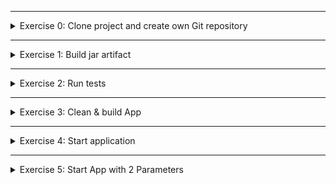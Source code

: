 </details>

******

<details>
<summary>Exercise 0: Clone project and create own Git repository </summary>
 <br />

**steps:**

```sh
# clone repository & change into project dir
git clone git@gitlab.com:devops-bootcamp3/java-gradle-app.git
cd java-gradle-app

# remove remote repo reference and create your own local repository
rm -rf .git
git init 
git add .
git commit -m "initial commit"

# create git repository on Gitlab and push your newly created local repository to it
git remote add origin git@gitlab.com:{gitlab-user}/{gitlab-repo}.git
git push -u origin master

```

</details>

******

<details>
<summary>Exercise 1: Build jar artifact </summary>
 <br />

**steps**

```sh
./gradlew build

```

</details>

******

<details>
<summary>Exercise 2: Run tests </summary>
 <br />

**steps:**
```sh
# locate AppTest.java file in src/test/java folder, line 22 & fix test
boolean result = myApp.getCondition(true); 

# run tests
./gradlew test

```

</details>

******

<details>
<summary>Exercise 3: Clean & build App </summary>
 <br />

**steps:**
```sh
./gradlew clean 
./gradlew build

```

</details>

******

<details>
<summary>Exercise 4: Start application </summary>
 <br />

**steps:**
```sh
java -jar bootcamp-java-project-1.0-SNAPSHOT.jar

```

</details>

******

<details>
<summary>Exercise 5: Start App with 2 Parameters </summary>
 <br />

**steps:**
```sh
# add parameter input to the Java code, in Application.java, on line 16
Logger log = LoggerFactory.getLogger(Application.class); 
try { 
    String one = args[0]; 
    String two = args[1]; 
    log.info("Application will start with the parameters {} and {}", one, two); 
} catch (Exception e) { 
    log.info("No parameters provided"); 
}

# rebuild the jar file 
./gradlew build

# run application with ANY 2 parameters
java -jar bootcamp-java-project-1.0-SNAPSHOT.jar myname mylastname

```

</details>
